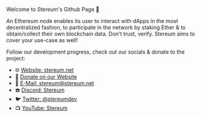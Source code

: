 Welcome to Stereum's Github Page 👋

An Ethereum node enables its user to interact with dApps in the most decentralized fashion, to participate in the network by staking Ether & to obtain/collect their own blockchain data. Don't trust, verify. Stereum aims to cover your use-case as well!

Follow our development progress, check out our socials & donate to the project:

* 🌐 [Website: stereum.net](https://stereum.net/) 
* 💸 [Donate on our Website](https://stereum.net/donate) 
* 📧 [E-Mail: stereum@stereum.net](mailto:stereum@stereum.net) 
* ☎️ [Discord: Stereum](https://discord.gg/DzAwgnSXtB) 
* 🐦 [Twitter: @stereumdev](https://twitter.com/stereumdev) 
* 📺 [YouTube: Stereum](https://www.youtube.com/channel/UCq_LYa0idkQcSnxBUmiJm3Q) 

<!--

**Here are some ideas to get you started:**

🙋‍♀️ A short introduction - what is your organization all about?
🌈 Contribution guidelines - how can the community get involved?
👩‍💻 Useful resources - where can the community find your docs? Is there anything else the community should know?
🍿 Fun facts - what does your team eat for breakfast?
🧙 Remember, you can do mighty things with the power of [Markdown](https://docs.github.com/github/writing-on-github/getting-started-with-writing-and-formatting-on-github/basic-writing-and-formatting-syntax)
-->

